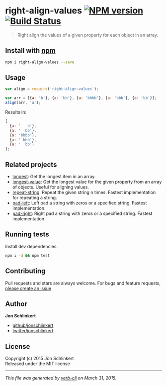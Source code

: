 # right-align-values [![NPM version](https://badge.fury.io/js/right-align-values.svg)](http://badge.fury.io/js/right-align-values)  [![Build Status](https://travis-ci.org/jonschlinkert/right-align-values.svg)](https://travis-ci.org/jonschlinkert/right-align-values) 

> Right align the values of a given property for each object in an array.

## Install with [npm](npmjs.org)

```bash
npm i right-align-values --save
```

## Usage

```js
var align = require('right-align-values');

var arr = [{a: 'b'}, {a: 'bb'}, {a: 'bbbb'}, {a: 'bbb'}, {a: 'bb'}];
align(arr, 'a');
```

Results in:

```js
[
  {a: '   b'},
  {a: '  bb'},
  {a: 'bbbb'},
  {a: ' bbb'},
  {a: '  bb'}
];
```

## Related projects
 * [longest](https://github.com/jonschlinkert/longest): Get the longest item in an array.
 * [longest-value](https://github.com/jonschlinkert/longest-value): Get the longest value for the given property from an array of objects. Useful for aligning values.
 * [repeat-string](https://github.com/jonschlinkert/repeat-string): Repeat the given string n times. Fastest implementation for repeating a string.
 * [pad-left](https://github.com/jonschlinkert/pad-left): Left pad a string with zeros or a specified string. Fastest implementation.
 * [pad-right](https://github.com/jonschlinkert/pad-right): Right pad a string with zeros or a specified string. Fastest implementation.  

## Running tests
Install dev dependencies:

```bash
npm i -d && npm test
```

## Contributing
Pull requests and stars are always welcome. For bugs and feature requests, [please create an issue](https://github.com/jonschlinkert/right-align-values/issues)

## Author

**Jon Schlinkert**

+ [github/jonschlinkert](https://github.com/jonschlinkert)
+ [twitter/jonschlinkert](http://twitter.com/jonschlinkert) 

## License
Copyright (c) 2015 Jon Schlinkert  
Released under the MIT license

***

_This file was generated by [verb-cli](https://github.com/assemble/verb-cli) on March 31, 2015._

